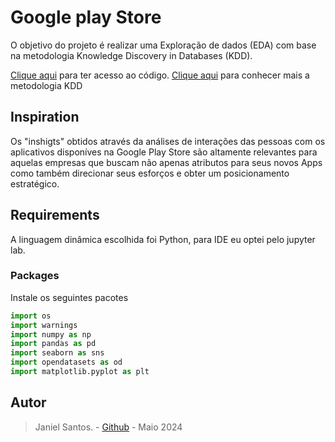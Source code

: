 # Google play Store 

O objetivo do projeto é realizar uma Exploração de dados (EDA) com base na metodologia Knowledge Discovery in Databases (KDD).

[Clique aqui](https://github.com/JanielS/Store_App_EDA/blob/main/AppStore_EDA.ipynb) para ter acesso ao código.
[Clique aqui](https://medium.com/@cgawande12/exploratory-data-analysis-eda-on-amazons-popular-books-a-dive-into-the-kdd-methodology-cd01da2b9325) para conhecer mais a metodologia KDD

## Inspiration
Os "inshigts" obtidos através da análises de interações das pessoas com os aplicativos disponíves na Google Play Store são altamente relevantes para aquelas empresas que buscam não apenas atributos para seus novos Apps como também direcionar seus esforços e obter um posicionamento estratégico.


## Requirements
A linguagem dinâmica escolhida foi Python, para IDE eu optei pelo jupyter lab. 

### Packages
Instale os seguintes pacotes

``` Python
import os
import warnings
import numpy as np
import pandas as pd
import seaborn as sns
import opendatasets as od
import matplotlib.pyplot as plt
```

## Autor
> Janiel Santos. - [Github](https://github.com/JanielS) - Maio 2024

